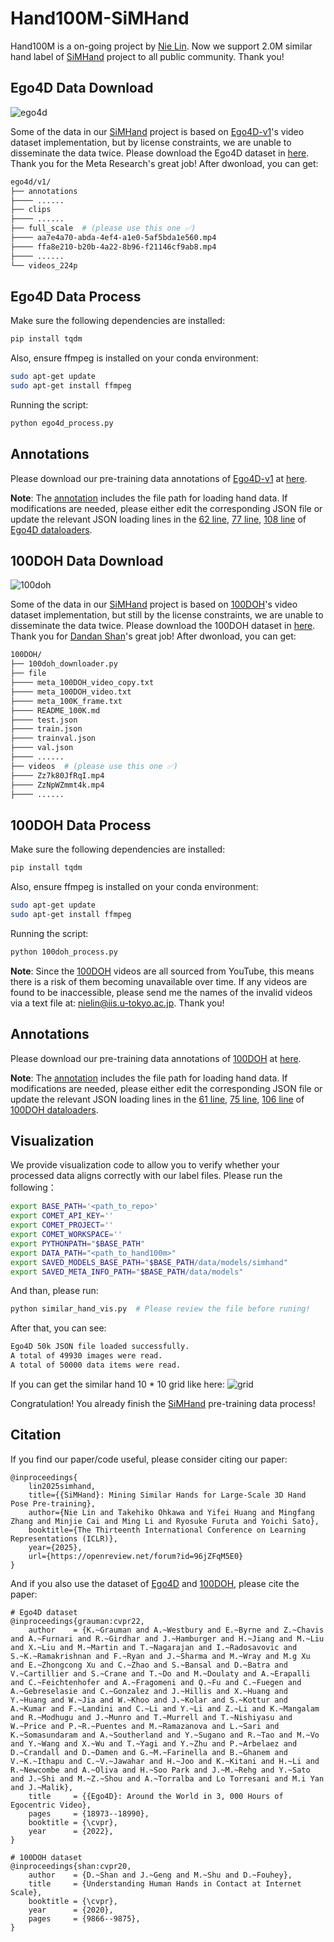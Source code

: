 # Hand100M-SiMHand
Hand100M is a on-going project by [Nie Lin](https://lin-nie.github.io/). Now we support 2.0M similar hand label of [SiMHand](https://github.com/ut-vision/SiMHand) project to all public community. Thank you!


## Ego4D Data Download
![ego4d](ego-4d-01.png)

Some of the data in our [SiMHand](https://github.com/ut-vision/SiMHand) project is based on [Ego4D-v1](https://ego4d-data.org/)'s video dataset implementation, but by license constraints, we are unable to disseminate the data twice. Please download the Ego4D dataset in [here](https://ego4d-data.org/). Thank you for the Meta Research's great job!
After dwonload, you can get:
```bash
ego4d/v1/
├── annotations
├──── ......
├── clips
├──── ......
├── full_scale  # (please use this one ✅)
├──── aa7e4a70-abda-4ef4-a1e0-5af5bda1e560.mp4
├──── ffa8e210-b20b-4a22-8b96-f21146cf9ab8.mp4
├──── ......
└── videos_224p
```

## Ego4D Data Process
Make sure the following dependencies are installed:
```bash
pip install tqdm
```

Also, ensure ffmpeg is installed on your conda environment:
```bash
sudo apt-get update
sudo apt-get install ffmpeg
```

Running the script:
```bash
python ego4d_process.py
```

## Annotations
Please download our pre-training data annotations of [Ego4D-v1](https://ego4d-data.org/) at [here](https://drive.google.com/drive/folders/1OC1X5iJsc8oMOOLw-UOZSzaNHzqP4LFg?usp=sharing).

**Note**: The [annotation](https://drive.google.com/drive/folders/1OC1X5iJsc8oMOOLw-UOZSzaNHzqP4LFg?usp=sharing) includes the file path for loading hand data. If modifications are needed, please either edit the corresponding JSON file or update the relevant JSON loading lines in the [62 line](https://github.com/ut-vision/SiMHand/blob/main/src/data_loader/ego4d_loader.py#L62), [77 line](https://github.com/ut-vision/SiMHand/blob/main/src/data_loader/ego4d_loader.py#L77), [108 line](https://github.com/ut-vision/SiMHand/blob/main/src/data_loader/ego4d_loader.py#L108) of [Ego4D dataloaders](https://github.com/ut-vision/SiMHand/blob/main/src/data_loader/ego4d_loader.py).

## 100DOH Data Download
![100doh](100doh.jpg)

Some of the data in our [SiMHand](https://github.com/ut-vision/SiMHand) project is based on [100DOH](https://fouheylab.eecs.umich.edu/~dandans/projects/100DOH/index.html)'s video dataset implementation, but still by the license constraints, we are unable to disseminate the data twice. Please download the 100DOH dataset in [here](https://ego4d-data.org/). Thank you for [Dandan Shan](https://ddshan.github.io/)'s great job! After dwonload, you can get:
```bash
100DOH/
├── 100doh_downloader.py
├── file
├──── meta_100DOH_video_copy.txt
├──── meta_100DOH_video.txt
├──── meta_100K_frame.txt
├──── README_100K.md
├──── test.json
├──── train.json
├──── trainval.json
├──── val.json
├──── ......
├── videos  # (please use this one ✅)
├──── Zz7k80JfRqI.mp4
├──── ZzNpWZmmt4k.mp4
├──── ......
```
## 100DOH Data Process
Make sure the following dependencies are installed:
```bash
pip install tqdm
```

Also, ensure ffmpeg is installed on your conda environment:
```bash
sudo apt-get update
sudo apt-get install ffmpeg
```

Running the script:
```bash
python 100doh_process.py
```

**Note**: Since the [100DOH](https://fouheylab.eecs.umich.edu/~dandans/projects/100DOH/index.html) videos are all sourced from YouTube, this means there is a risk of them becoming unavailable over time. If any videos are found to be inaccessible, please send me the names of the invalid videos via a text file at: [nielin@iis.u-tokyo.ac.jp](nielin@iis.u-tokyo.ac.jp). Thank you!


## Annotations
Please download our pre-training data annotations of [100DOH](https://fouheylab.eecs.umich.edu/~dandans/projects/100DOH/index.html) at [here](https://drive.google.com/drive/folders/1dUHM-YzIgc_FQau8rqOsl3xPC90HYIdj?usp=sharing).

**Note**: The [annotation](https://drive.google.com/drive/folders/1dUHM-YzIgc_FQau8rqOsl3xPC90HYIdj?usp=sharing) includes the file path for loading hand data. If modifications are needed, please either edit the corresponding JSON file or update the relevant JSON loading lines in the [61 line]((https://github.com/ut-vision/SiMHand/blob/main/src/data_loader/doh_loader.py#L61)), [75 line](https://github.com/ut-vision/SiMHand/blob/main/src/data_loader/doh_loader.py#L75), [106 line](https://github.com/ut-vision/SiMHand/blob/main/src/data_loader/doh_loader.py#L106) of [100DOH dataloaders](https://github.com/ut-vision/SiMHand/blob/main/src/data_loader/doh_loader.py).

## Visualization
We provide visualization code to allow you to verify whether your processed data aligns correctly with our label files. Please run the following：
```bash
export BASE_PATH='<path_to_repo>'
export COMET_API_KEY=''
export COMET_PROJECT=''
export COMET_WORKSPACE=''
export PYTHONPATH="$BASE_PATH"
export DATA_PATH="<path_to_hand100m>"
export SAVED_MODELS_BASE_PATH="$BASE_PATH/data/models/simhand"
export SAVED_META_INFO_PATH="$BASE_PATH/data/models" 
```

And than, please run:
```bash
python similar_hand_vis.py  # Please review the file before runing!
```

After that, you can see:
```bash
Ego4D 50k JSON file loaded successfully.
A total of 49930 images were read.
A total of 50000 data items were read.
```

If you can get the similar hand 10 * 10 grid like here:
![grid](./visualization/vis_10x10_grid.jpg)

Congratulation! You already finish the [SiMHand](https://github.com/ut-vision/SiMHand) pre-training data process!

## Citation
If you find our paper/code useful, please consider citing our paper:


```
@inproceedings{
    lin2025simhand,
    title={{SiMHand}: Mining Similar Hands for Large-Scale 3D Hand Pose Pre-training},
    author={Nie Lin and Takehiko Ohkawa and Yifei Huang and Mingfang Zhang and Minjie Cai and Ming Li and Ryosuke Furuta and Yoichi Sato},
    booktitle={The Thirteenth International Conference on Learning Representations (ICLR)},
    year={2025},
    url={https://openreview.net/forum?id=96jZFqM5E0}
}
```

And if you also use the dataset of [Ego4D](https://ego4d-data.org/) and [100DOH](https://fouheylab.eecs.umich.edu/~dandans/projects/100DOH/index.html), please cite the paper:
```
# Ego4D dataset
@inproceedings{grauman:cvpr22,
    author    = {K.~Grauman and A.~Westbury and E.~Byrne and Z.~Chavis and A.~Furnari and R.~Girdhar and J.~Hamburger and H.~Jiang and M.~Liu and X.~Liu and M.~Martin and T.~Nagarajan and I.~Radosavovic and S.~K.~Ramakrishnan and F.~Ryan and J.~Sharma and M.~Wray and M.g Xu and E.~Zhongcong Xu and C.~Zhao and S.~Bansal and D.~Batra and V.~Cartillier and S.~Crane and T.~Do and M.~Doulaty and A.~Erapalli and C.~Feichtenhofer and A.~Fragomeni and Q.~Fu and C.~Fuegen and A.~Gebreselasie and C.~Gonzalez and J.~Hillis and X.~Huang and Y.~Huang and W.~Jia and W.~Khoo and J.~Kolar and S.~Kottur and A.~Kumar and F.~Landini and C.~Li and Y.~Li and Z.~Li and K.~Mangalam and R.~Modhugu and J.~Munro and T.~Murrell and T.~Nishiyasu and W.~Price and P.~R.~Puentes and M.~Ramazanova and L.~Sari and K.~Somasundaram and A.~Southerland and Y.~Sugano and R.~Tao and M.~Vo and Y.~Wang and X.~Wu and T.~Yagi and Y.~Zhu and P.~Arbelaez and D.~Crandall and D.~Damen and G.~M.~Farinella and B.~Ghanem and V.~K.~Ithapu and C.~V.~Jawahar and H.~Joo and K.~Kitani and H.~Li and R.~Newcombe and A.~Oliva and H.~Soo Park and J.~M.~Rehg and Y.~Sato and J.~Shi and M.~Z.~Shou and A.~Torralba and Lo Torresani and M.i Yan and J.~Malik},
    title     = {{Ego4D}: Around the World in 3, 000 Hours of Egocentric Video},
    pages     = {18973--18990},
    booktitle = {\cvpr},
    year      = {2022},
}

# 100DOH dataset
@inproceedings{shan:cvpr20,
    author    = {D.~Shan and J.~Geng and M.~Shu and D.~Fouhey},
    title     = {Understanding Human Hands in Contact at Internet Scale},
    booktitle = {\cvpr}, 
    year      = {2020},
    pages     = {9866--9875},
}
```